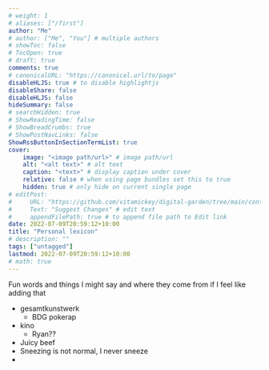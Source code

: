 ```yaml
---
# weight: 1
# aliases: ["/first"]
author: "Me"
# author: ["Me", "You"] # multiple authors
# showToc: false
# TocOpen: true
# draft: true
comments: true
# canonicalURL: "https://canonical.url/to/page"
disableHLJS: true # to disable highlightjs
disableShare: false
disableHLJS: false
hideSummary: false
# searchHidden: true
# ShowReadingTime: false
# ShowBreadCrumbs: true
# ShowPostNavLinks: false
ShowRssButtonInSectionTermList: true
cover:
    image: "<image path/url>" # image path/url
    alt: "<alt text>" # alt text
    caption: "<text>" # display caption under cover
    relative: false # when using page bundles set this to true
    hidden: true # only hide on current single page
# editPost:
#     URL: "https://github.com/vitamickey/digital-garden/tree/main/content"
#     Text: "Suggest Changes" # edit text
#     appendFilePath: true # to append file path to Edit link
date: 2022-07-09T20:59:12+10:00
title: "Personal lexicon"
# description: ""
tags: ["untagged"]
lastmod: 2022-07-09T20:59:12+10:00
# math: true
---
```


Fun words and things I might say and where they come from if I feel like adding that

- gesamtkunstwerk
    - BDG pokerap
- kino
    - Ryan??
- Juicy beef
- Sneezing is not normal, I never sneeze
- 